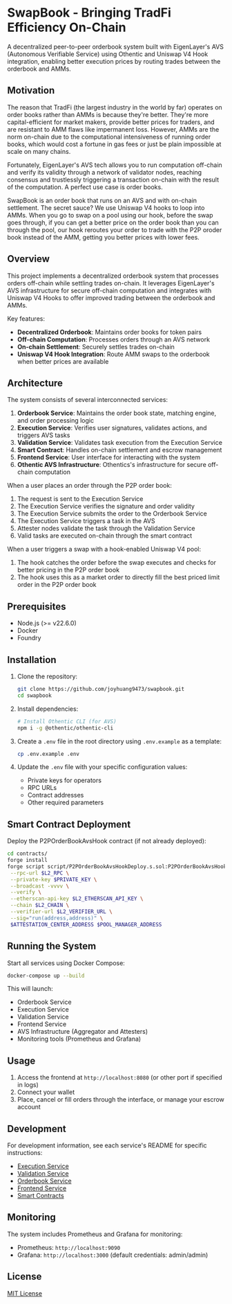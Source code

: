 # SwapBook - Bringing TradFi Efficiency On-Chain

A decentralized peer-to-peer orderbook system built with EigenLayer's AVS (Autonomous Verifiable Service) using Othentic and Uniswap V4 Hook integration, enabling better execution prices by routing trades between the orderbook and AMMs.

## Motivation

The reason that TradFi (the largest industry in the world by far) operates on order books rather than AMMs is because they're better. They're more capital-efficient for market makers, provide better prices for traders, and are resistant to AMM flaws like impermanent loss. However, AMMs are the norm on-chain due to the computational intensiveness of running order books, which would cost a fortune in gas fees or just be plain impossible at scale on many chains.

Fortunately, EigenLayer's AVS tech allows you to run computation off-chain and verify its validity through a network of validator nodes, reaching consensus and trustlessly triggering a transaction on-chain with the result of the computation. A perfect use case is order books.

SwapBook is an order book that runs on an AVS and with on-chain settlement. The secret sauce? We use Uniswap V4 hooks to loop into AMMs. When you go to swap on a pool using our hook, before the swap goes through, if you can get a better price on the order book than you can through the pool, our hook reroutes your order to trade with the P2P oroder book instead of the AMM, getting you better prices with lower fees.

## Overview

This project implements a decentralized orderbook system that processes orders off-chain while settling trades on-chain. It leverages EigenLayer's AVS infrastructure for secure off-chain computation and integrates with Uniswap V4 Hooks to offer improved trading between the orderbook and AMMs.

Key features:
- **Decentralized Orderbook**: Maintains order books for token pairs
- **Off-chain Computation**: Processes orders through an AVS network
- **On-chain Settlement**: Securely settles trades on-chain
- **Uniswap V4 Hook Integration**: Route AMM swaps to the orderbook when better prices are available

## Architecture

The system consists of several interconnected services:

1. **Orderbook Service**: Maintains the order book state, matching engine, and order processing logic
2. **Execution Service**: Verifies user signatures, validates actions, and triggers AVS tasks
3. **Validation Service**: Validates task execution from the Execution Service
4. **Smart Contract**: Handles on-chain settlement and escrow management
5. **Frontend Service**: User interface for interacting with the system
6. **Othentic AVS Infrastructure**: Othentics's infrastructure for secure off-chain computation

When a user places an order through the P2P order book:
1. The request is sent to the Execution Service
2. The Execution Service verifies the signature and order validity
3. The Execution Service submits the order to the Orderbook Service
4. The Execution Service triggers a task in the AVS
5. Attester nodes validate the task through the Validation Service
6. Valid tasks are executed on-chain through the smart contract

When a user triggers a swap with a hook-enabled Uniswap V4 pool:
1. The hook catches the order before the swap executes and checks for better pricing in the P2P order book
2. The hook uses this as a market order to directly fill the best priced limit order in the P2P order book

## Prerequisites

- Node.js (>= v22.6.0)
- Docker
- Foundry

## Installation

1. Clone the repository:
   ```bash
   git clone https://github.com/joyhuang9473/swapbook.git
   cd swapbook
   ```

2. Install dependencies:
   ```bash
   # Install Othentic CLI (for AVS)
   npm i -g @othentic/othentic-cli
   ```

3. Create a `.env` file in the root directory using `.env.example` as a template:
   ```bash
   cp .env.example .env
   ```

4. Update the `.env` file with your specific configuration values:
   - Private keys for operators
   - RPC URLs
   - Contract addresses
   - Other required parameters

## Smart Contract Deployment

Deploy the P2POrderBookAvsHook contract (if not already deployed):

```bash
cd contracts/
forge install
forge script script/P2POrderBookAvsHookDeploy.s.sol:P2POrderBookAvsHookDeploy \
 --rpc-url $L2_RPC \
 --private-key $PRIVATE_KEY \
 --broadcast -vvvv \
 --verify \
 --etherscan-api-key $L2_ETHERSCAN_API_KEY \
 --chain $L2_CHAIN \
 --verifier-url $L2_VERIFIER_URL \
 --sig="run(address,address)" \
 $ATTESTATION_CENTER_ADDRESS $POOL_MANAGER_ADDRESS
```

## Running the System

Start all services using Docker Compose:

```bash
docker-compose up --build
```

This will launch:
- Orderbook Service
- Execution Service
- Validation Service
- Frontend Service
- AVS Infrastructure (Aggregator and Attesters)
- Monitoring tools (Prometheus and Grafana)

## Usage

1. Access the frontend at `http://localhost:8080` (or other port if specified in logs)
2. Connect your wallet
3. Place, cancel or fill orders through the interface, or manage your escrow account

## Development

For development information, see each service's README for specific instructions:
- [Execution Service](./Execution_Service/README.md)
- [Validation Service](./Validation_Service/README.md)
- [Orderbook Service](./Orderbook_Service/README.md)
- [Frontend Service](./Frontend_Service/README.md)
- [Smart Contracts](./contracts/README.md)

## Monitoring

The system includes Prometheus and Grafana for monitoring:
- Prometheus: `http://localhost:9090`
- Grafana: `http://localhost:3000` (default credentials: admin/admin)

## License

[MIT License](LICENSE)

